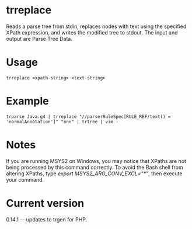 # trreplace

Reads a parse tree from stdin, replaces nodes with text using
the specified XPath expression, and writes the modified tree
to stdout. The input and output are Parse Tree Data.

# Usage

    trreplace <xpath-string> <text-string>

# Example

    trparse Java.g4 | trreplace "//parserRuleSpec[RULE_REF/text() = 'normalAnnotation']" "nnn" | trtree | vim -

# Notes

If you are running MSYS2 on Windows, you may notice that XPaths are not being
processed by this command correctly. To avoid the Bash shell from altering
XPaths, type _export MSYS2_ARG_CONV_EXCL="*"_, then execute your command.

# Current version

0.14.1 -- updates to trgen for PHP.
